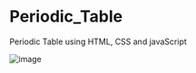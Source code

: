 # Periodic_Table
Periodic Table using HTML, CSS and javaScript

![image](https://github.com/RenuckaM/Periodic_Table/assets/147283564/9f47ec76-3737-4820-af15-2bb6d11bb576)

